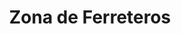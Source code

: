 ---
title: "Zona de Ferreteros"
url: /santa-cruz-de-la-sierra/zona-de-ferreteros/
shop: Allgemein
---